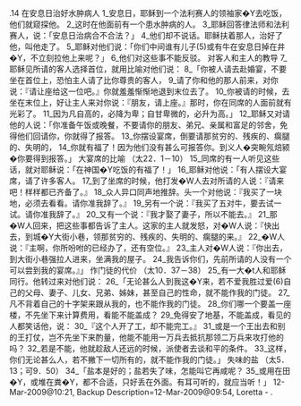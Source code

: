 .14 
在安息日治好水肿病人 
1_安息日，耶稣到一个法利赛人的领袖家�Y去吃饭，他们就窥探他。 2_这时在他面前有一个患水肿病的人。 3_耶稣回答律法师和法利赛人，说：「安息日治病合不合法？」 4_他们却不说话。耶稣扶着那人，治好了他，叫他走了。 5_耶稣对他们说：「你们中间谁有儿子(5)或有牛在安息日掉在井�Y，不立刻拉他上来呢？」 6_他们对这些事不能反驳。 
对客人和主人的教导 
7_耶稣见所请的客人选择首位，就用比喻对他们说： 8_「你被人请去赴婚宴，不要坐在首位上，恐怕主人请了比你尊贵的客人， 9_请了你和他的那人前来，对你说：『请让座给这一位吧。』你就羞羞惭惭地退到末位去了。 10_你被请的时候，去坐在末位上，好让主人来对你说：『朋友，请上座。』那时，你在同席的人面前就有光彩了。 11_因为凡自高的，必降为卑；自甘卑微的，必升为高。」 
12_耶稣又对请他的人说：「你准备午饭或晚餐，不要请你的朋友、弟兄、亲属和富足的邻舍，免得他们回请你，你就得了报答。 13_你摆设宴席，倒要请那贫穷的、残疾的、瘸腿的、失明的， 14_你就有福了！因为他们没有甚么可报答你。到义人�突畹氖焙颍�你要得到报答。」 
大宴席的比喻 
（太22．1－10） 
15_同席的有一人听见这些话，就对耶稣说：「在神国�Y吃饭的有福了！」 16_耶稣对他说：「有人摆设大宴席，请了许多客人。 17_到了坐席的时候，他打发�W人去对所请的人说：『请来吧！样样都已齐备了。』 18_众人异口同声地推辞。头一个对他说：『我买了一块地，必须去看看。请你准我辞了。』 19_另有一个说：『我买了五对牛，要去试一试。请你准我辞了。』 20_又有一个说：『我才娶了妻子，所以不能去。』 21_那�W人回来，把这些事都告诉了主人。这家的主人就发怒，对�W人说：『快出去，到城�Y大街小巷，领那贫穷的、残疾的、失明的、瘸腿的来。』 22_�W人说：『主啊，你所吩咐的已经办了，还有空位。』 23_主人对�W人说：『你出去，到大街小巷强拉人进来，坐满我的屋子。 24_我告诉你们，先前所请的人没有一个可以尝到我的宴席。』」 
作门徒的代价 
（太10．37－38） 
25_有一大�t人和耶稣同行。他转过来对他们说： 26_「无论甚么人到我这�Y来，若不爱我胜过爱(6)自己的父母、妻子、儿女、兄弟、姊妹，甚至自己的性命，就不能作我的门徒。 27_凡不背着自己的十字架来跟从我的，也不能作我的门徒。 28_你们哪一个要盖一座楼，不先坐下来计算费用，看能不能盖成？ 29_免得安了地基，不能盖成，看见的人都笑话他，说： 30_『这个人开了工，却不能完工。』 31_或是一个王出去和别的王打仗，岂不先坐下来酌量，他能不能用一万兵去抵抗那领二万兵来攻打他的吗？ 32_若是不能，他就趁敌人还远的时候，派使者去谈和平的条件。 33_这样，你们无论甚么人，若不撇下一切所有的，就不能作我的门徒。」 
失味的盐 
（太5．13；可9．50） 
34_「盐本是好的；盐若失了味，怎能叫它再咸呢？ 35_或用在田�Y，或堆在粪�Y，都不合适，只好丢在外面。有耳可听的，就应当听！」 
12-Mar-2009@10:21, Backup Description=12-Mar-2009@09:54, Loretta - 
.
